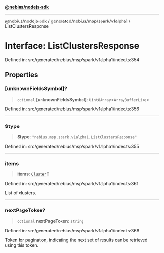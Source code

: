 [**@nebius/nodejs-sdk**](../../../../../../README.md)

---

[@nebius/nodejs-sdk](../../../../../../README.md) / [generated/nebius/msp/spark/v1alpha1](../README.md) / ListClustersResponse

# Interface: ListClustersResponse

Defined in: src/generated/nebius/msp/spark/v1alpha1/index.ts:354

## Properties

### \[unknownFieldsSymbol\]?

> `optional` **\[unknownFieldsSymbol\]**: `Uint8Array`\<`ArrayBufferLike`\>

Defined in: src/generated/nebius/msp/spark/v1alpha1/index.ts:356

---

### $type

> **$type**: `"nebius.msp.spark.v1alpha1.ListClustersResponse"`

Defined in: src/generated/nebius/msp/spark/v1alpha1/index.ts:355

---

### items

> **items**: [`Cluster`](Cluster.md)[]

Defined in: src/generated/nebius/msp/spark/v1alpha1/index.ts:361

List of clusters.

---

### nextPageToken?

> `optional` **nextPageToken**: `string`

Defined in: src/generated/nebius/msp/spark/v1alpha1/index.ts:366

Token for pagination, indicating the next set of results can be retrieved using this token.
